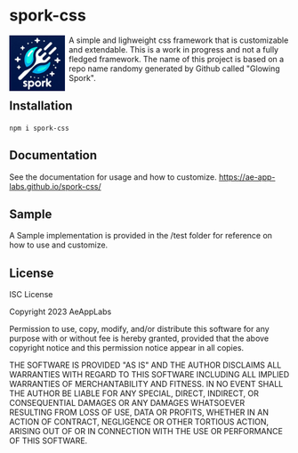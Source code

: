 # spork-css
<img alt="icon" src="spork_icon.png" height="100" align="left" style="padding-right: 0.5em"/>
A simple and lighweight css framework that is customizable and extendable. This is a work in progress and not a fully fledged framework. The name of this project is based on a repo name randomy generated by Github called "Glowing Spork".

## Installation
`npm i spork-css`

## Documentation
See the documentation for usage and how to customize.
https://ae-app-labs.github.io/spork-css/

## Sample
A Sample implementation is provided in the /test folder for reference on how to use and customize.

## License
ISC License

Copyright 2023 AeAppLabs

Permission to use, copy, modify, and/or distribute this software for any purpose with or without fee is hereby granted, provided that the above copyright notice and this permission notice appear in all copies.

THE SOFTWARE IS PROVIDED "AS IS" AND THE AUTHOR DISCLAIMS ALL WARRANTIES WITH REGARD TO THIS SOFTWARE INCLUDING ALL IMPLIED WARRANTIES OF MERCHANTABILITY AND FITNESS. IN NO EVENT SHALL THE AUTHOR BE LIABLE FOR ANY SPECIAL, DIRECT, INDIRECT, OR CONSEQUENTIAL DAMAGES OR ANY DAMAGES WHATSOEVER RESULTING FROM LOSS OF USE, DATA OR PROFITS, WHETHER IN AN ACTION OF CONTRACT, NEGLIGENCE OR OTHER TORTIOUS ACTION, ARISING OUT OF OR IN CONNECTION WITH THE USE OR PERFORMANCE OF THIS SOFTWARE.
